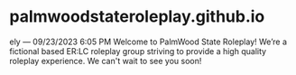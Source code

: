 # palmwoodstateroleplay.github.io
ely — 09/23/2023 6:05 PM Welcome to PalmWood State Roleplay! We’re a fictional based ER:LC roleplay group striving to provide a high quality roleplay experience. We can't wait to see you soon!
